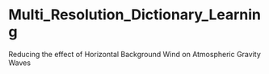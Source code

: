 # Multi_Resolution_Dictionary_Learning
Reducing the effect of Horizontal Background Wind on Atmospheric Gravity Waves
